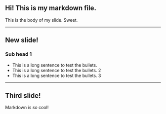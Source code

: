 ## Hi! This is my markdown file.

This is the body of my slide. Sweet.

---

## New slide!

### Sub head 1
- This is a long sentence to test the bullets.
- This is a long sentence to test the bullets. 2
- This is a long sentence to test the bullets. 3

---

## Third slide!

Markdown is _so_ cool!
